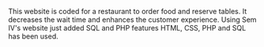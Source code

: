 This website is coded for a restaurant to order food and reserve tables.
It decreases the wait time and enhances the customer experience.
Using Sem IV's website just added SQL and PHP features
HTML, CSS, PHP and SQL has been used.

